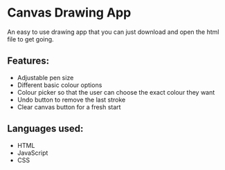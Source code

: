 # Canvas Drawing App

An easy to use drawing app that you can just download and open the html file to get going.

## Features:

- Adjustable pen size
- Different basic colour options
- Colour picker so that the user can choose the exact colour they want
- Undo button to remove the last stroke
- Clear canvas button for a fresh start

## Languages used:

- HTML
- JavaScript
- CSS
